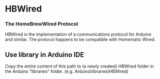 # HBWired
### The HomeBrewWired Protocol
HBWired is the implementation of a communications protocol for Arduino and similar. The protocol happens to be compatible with Homematic Wired.

## Use library in Arduino IDE
Copy the entire content of this path to (a newly created) HBWired folder in the Arduino "libraries" folder. (e.g. Arduino\libraries\HBWired)
